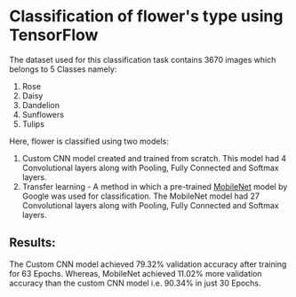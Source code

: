 # Classification of flower's type using TensorFlow

The dataset used for this classification task contains 3670 images which belongs to 5 Classes namely:

1. Rose
2. Daisy
3. Dandelion
4. Sunflowers
5. Tulips

Here, flower is classified using two models:

1. Custom CNN model created and trained from scratch. This model had 4 Convolutional layers along with Pooling, Fully Connected and Softmax layers.
2. Transfer learning - A method in which a pre-trained [MobileNet](https://arxiv.org/pdf/1704.04861.pdf) model by Google was used for classification. The MobileNet model had 27 Convolutional layers along with Pooling, Fully Connected and Softmax layers.

## Results:

The Custom CNN model achieved 79.32% validation accuracy after training for 63 Epochs. Whereas, MobileNet achieved 11.02% more validation accuracy than the custom CNN model i.e. 90.34% in just 30 Epochs. 
